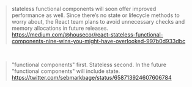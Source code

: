 > stateless functional components will soon offer improved performance as well. Since there’s no state or lifecycle methods to worry about, the React team plans to avoid unnecessary checks and memory allocations in future releases.
> https://medium.com/@housecor/react-stateless-functional-components-nine-wins-you-might-have-overlooked-997b0d933dbc

<br>

> "functional components" first. Stateless second. In the future "functional components" will include state.
> https://twitter.com/sebmarkbage/status/658713924607606784
